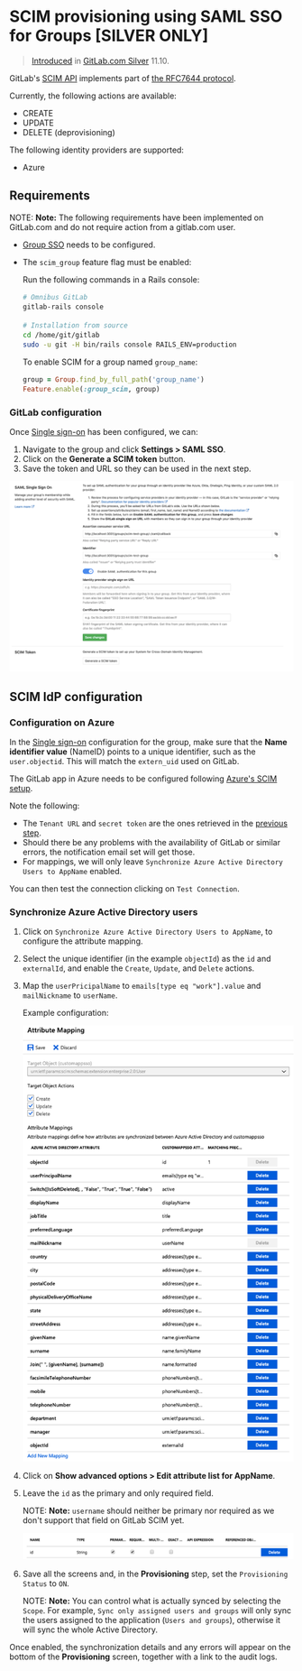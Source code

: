 # SCIM provisioning using SAML SSO for Groups **[SILVER ONLY]**

> [Introduced](https://gitlab.com/gitlab-org/gitlab-ee/merge_requests/9388) in [GitLab.com Silver](https://about.gitlab.com/pricing/) 11.10.

GitLab's [SCIM API](https://docs.gitlab.com/ee/api/scim.html) implements part of [the RFC7644 protocol](https://tools.ietf.org/html/rfc7644).

Currently, the following actions are available:

- CREATE
- UPDATE
- DELETE (deprovisioning)

The following identity providers are supported:

- Azure

## Requirements

NOTE: **Note:**
The following requirements have been implemented on GitLab.com and do not require action from a gitlab.com user.

- [Group SSO](index.md) needs to be configured. 
- The `scim_group` feature flag must be enabled:

    Run the following commands in a Rails console:
    
    ```sh
    # Omnibus GitLab
    gitlab-rails console
    
    # Installation from source
    cd /home/git/gitlab
    sudo -u git -H bin/rails console RAILS_ENV=production
    ```
    
    To enable SCIM for a group named `group_name`:
    
    ```ruby
    group = Group.find_by_full_path('group_name')
    Feature.enable(:group_scim, group)
    ```
    
### GitLab configuration

Once [Single sign-on](index.md) has been configured, we can:

1. Navigate to the group and click **Settings > SAML SSO**.
1. Click on the **Generate a SCIM token** button.
1. Save the token and URL so they can be used in the next step.

![SCIM token configuration](img/scim_token.png)    

## SCIM IdP configuration

### Configuration on Azure

In the [Single sign-on](index.md) configuration for the group, make sure
that the **Name identifier value** (NameID) points to a unique identifier, such
as the `user.objectid`. This will match the `extern_uid`  used on GitLab.

The GitLab app in Azure needs to be configured following 
[Azure's SCIM setup](https://docs.microsoft.com/en-us/azure/active-directory/manage-apps/use-scim-to-provision-users-and-groups#getting-started).

Note the following:

- The `Tenant URL` and `secret token` are the ones retrieved in the
[previous step](#gitlab-configuration).
- Should there be any problems with the availability of GitLab or similar
errors, the notification email set will get those.
- For mappings, we will only leave `Synchronize Azure Active Directory Users to AppName` enabled.

You can then test the connection clicking on `Test Connection`.

### Synchronize Azure Active Directory users

1. Click on `Synchronize Azure Active Directory Users to AppName`, to configure
the attribute mapping.
1. Select the unique identifier (in the example `objectId`) as the `id` and `externalId`,
and enable the `Create`, `Update`, and `Delete` actions.
1. Map the `userPricipalName` to `emails[type eq "work"].value` and `mailNickname` to
`userName`.

    Example configuration:
    
    ![Azure's attribute mapping configuration](img/scim_attribute_mapping.png)

1. Click on **Show advanced options > Edit attribute list for AppName**.
1. Leave the `id` as the primary and only required field.

    NOTE: **Note:**
    `username` should neither be primary nor required as we don't support
    that field on GitLab SCIM yet.
    
    ![Azure's attribute advanced configuration](img/scim_advanced.png)

1. Save all the screens and, in the **Provisioning** step, set
the `Provisioning Status` to `ON`.

    NOTE: **Note:**
    You can control what is actually synced by selecting the `Scope`. For example,
    `Sync only assigned users and groups` will only sync the users assigned to
    the application (`Users and groups`), otherwise it will sync the whole Active Directory.

Once enabled, the synchronization details and any errors will appear on the
bottom of the **Provisioning** screen, together with a link to the audit logs.

